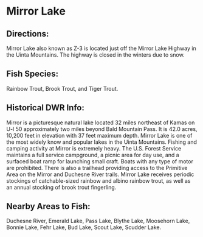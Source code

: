 # Mirror Lake

## Directions:
Mirror Lake also known as Z-3 is located just off the Mirror Lake Highway in the Uinta Mountains. The highway is closed in the winters due to snow.

## Fish Species:
Rainbow Trout, Brook Trout, and Tiger Trout.

## Historical DWR Info:
Mirror is a picturesque natural lake located 32 miles northeast of Kamas on U-l 50 approximately two miles beyond Bald Mountain Pass. It is 42.0 acres, 10,200 feet in elevation with 37 feet maximum depth. Mirror Lake is one of the most widely know and popular lakes in the Uinta Mountains. Fishing and camping activity at Mirror is extremely heavy. The U.S. Forest Service maintains a full service campground, a picnic area for day use, and a surfaced boat ramp for launching small craft. Boats with any type of motor are prohibited. There is also a trailhead providing access to the Primitive Area on the Mirror and Duchesne River trails. Mirror Lake receives periodic stockings of catchable-sized rainbow and albino rainbow trout, as well as an annual stocking of brook trout fingerling.

## Nearby Areas to Fish:
Duchesne River, Emerald Lake, Pass Lake, Blythe Lake, Moosehorn Lake, Bonnie Lake, Fehr Lake, Bud Lake, Scout Lake, Scudder Lake.